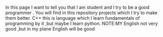 In this page I want to tell you that I am student and I try to be a good programmer .
You will find in this repository projects which I try to make them better. 
C++ this is language which I learn fundamentals of programming by it ,but maybe I learn python.
NOTE:MY English not very good ,but in my plane English will be good
